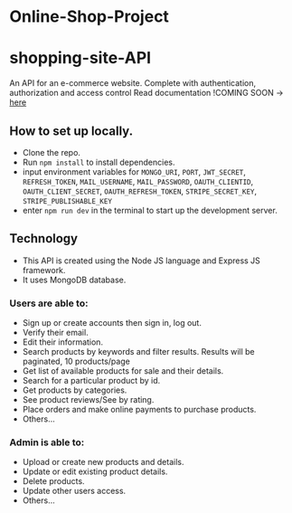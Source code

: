 # Online-Shop-Project

# shopping-site-API

An API for an e-commerce website. Complete with authentication, authorization and access control
Read documentation !COMING SOON -> [here]()

## How to set up locally.

- Clone the repo.
- Run `npm install` to install dependencies.
- input environment variables for `MONGO_URI`, `PORT`, `JWT_SECRET`, `REFRESH_TOKEN`, `MAIL_USERNAME`, `MAIL_PASSWORD`, `OAUTH_CLIENTID`,
  `OAUTH_CLIENT_SECRET`, `OAUTH_REFRESH_TOKEN`, `STRIPE_SECRET_KEY`, `STRIPE_PUBLISHABLE_KEY`
- enter `npm run dev` in the terminal to start up the development server.

## Technology

- This API is created using the Node JS language and Express JS framework.
- It uses MongoDB database.

### Users are able to:

- Sign up or create accounts then sign in, log out.
- Verify their email.
- Edit their information.
- Search products by keywords and filter results. Results will be paginated, 10 products/page
- Get list of available products for sale and their details.
- Search for a particular product by id.
- Get products by categories.
- See product reviews/See by rating.
- Place orders and make online payments to purchase products.
- Others...

### Admin is able to:

- Upload or create new products and details.
- Update or edit existing product details.
- Delete products.
- Update other users access.
- Others...
